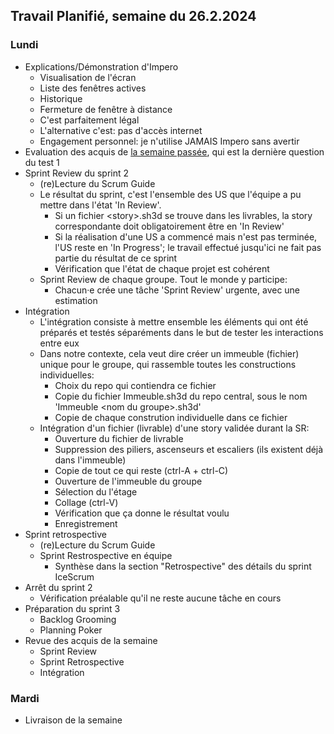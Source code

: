 ## Travail Planifié, semaine du 26.2.2024

### Lundi 

- Explications/Démonstration d'Impero
  - Visualisation de l'écran
  - Liste des fenêtres actives
  - Historique
  - Fermeture de fenêtre à distance
  - C'est parfaitement légal
  - L'alternative c'est: pas d'accès internet
  - Engagement personnel: je n'utilise JAMAIS Impero sans avertir
- Evaluation des acquis de [la semaine passée](2024-08.md), qui est la dernière question du test 1
- Sprint Review du sprint 2
  - (re)Lecture du Scrum Guide
  - Le résultat du sprint, c'est l'ensemble des US que l'équipe a pu mettre dans l'état 'In Review'.
    - Si un fichier \<story>.sh3d se trouve dans les livrables, la story correspondante doit obligatoirement être en 'In Review'
    - Si la réalisation d'une US a commencé mais n'est pas terminée, l'US reste en 'In Progress'; le travail effectué jusqu'ici ne fait pas partie du résultat de ce sprint
    - Vérification que l'état de chaque projet est cohérent
  - Sprint Review de chaque groupe. Tout le monde y participe:
    - Chacun·e crée une tâche 'Sprint Review' urgente, avec une estimation
- Intégration
  - L'intégration consiste à mettre ensemble les éléments qui ont été préparés et testés séparéments dans le but de tester les interactions entre eux
  - Dans notre contexte, cela veut dire créer un immeuble (fichier) unique pour le groupe, qui rassemble toutes les constructions individuelles:
    - Choix du repo qui contiendra ce fichier
    - Copie du fichier Immeuble.sh3d du repo central, sous le nom 'Immeuble \<nom du groupe>.sh3d'
    - Copie de chaque constrution individuelle dans ce fichier
  - Intégration d'un fichier (livrable) d'une story validée durant la SR:
    - Ouverture du fichier de livrable
    - Suppression des piliers, ascenseurs et escaliers (ils existent déjà dans l'immeuble)
    - Copie de tout ce qui reste (ctrl-A + ctrl-C)
    - Ouverture de l'immeuble du groupe
    - Sélection du l'étage
    - Collage (ctrl-V)
    - Vérification que ça donne le résultat voulu
    - Enregistrement
- Sprint retrospective
  - (re)Lecture du Scrum Guide
  - Sprint Restrospective en équipe
    - Synthèse dans la section "Retrospective" des détails du sprint IceScrum
- Arrêt du sprint 2
  - Vérification préalable qu'il ne reste aucune tâche en cours
- Préparation du sprint 3
  - Backlog Grooming
  - Planning Poker
- Revue des acquis de la semaine
  - Sprint Review
  - Sprint Retrospective
  - Intégration

### Mardi 

- Livraison de la semaine